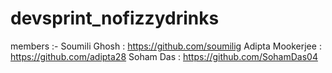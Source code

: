 # devsprint_nofizzydrinks
members :-
Soumili Ghosh : https://github.com/soumilig
Adipta Mookerjee : https://github.com/adipta28
Soham Das : https://github.com/SohamDas04
